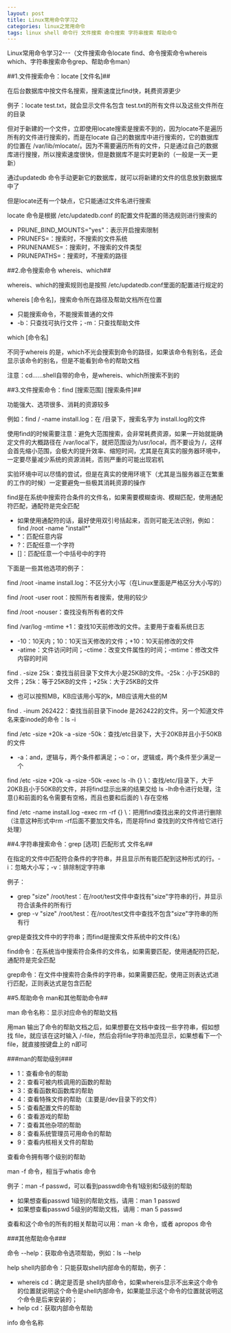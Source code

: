 ```yaml
---
layout: post
title: Linux常用命令学习2
categories: linux之常用命令
tags: linux shell 命令行 文件搜索 命令搜索 字符串搜索 帮助命令
---
```


Linux常用命令学习2---（文件搜索命令locate find、命令搜索命令whereis which、字符串搜索命令grep、帮助命令man）


##1.文件搜索命令：locate [文件名]##

在后台数据库中按文件名搜索，搜索速度比find快，耗费资源更少

例子：locate test.txt，就会显示文件名包含 test.txt的所有文件以及这些文件所在的目录

但对于新建的一个文件，立即使用locate搜索是搜索不到的，因为locate不是遍历所有的文件进行搜索的，而是在locate 自己的数据库中进行搜索的，它的数据库的位置在 /var/lib/mlocate/。因为不需要遍历所有的文件，只是通过自己的数据库进行搜搜，所以搜索速度很快，但是数据库不是实时更新的（一般是一天一更新）

通过updatedb 命令手动更新它的数据库，就可以将新建的文件的信息放到数据库中了

但是locate还有一个缺点，它只能通过文件名进行搜索

locate 命令是根据 /etc/updatedb.conf 的配置文件配置的筛选规则进行搜索的

* PRUNE_BIND_MOUNTS="yes"：表示开启搜索限制
* PRUNEFS=：搜索时，不搜索的文件系统
* PRUNENAMES=：搜索时，不搜索的文件类型
* PRUNEPATHS=：搜索时，不搜索的路径

##2.命令搜索命令 whereis、which##

whereis、which的搜索规则也是按照 /etc/updatedb.conf里面的配置进行规定的

whereis [命令名]，搜索命令所在路径及帮助文档所在位置

* 只能搜索命令，不能搜索普通的文件
* -b：只查找可执行文件；-m：只查找帮助文件

which [命令名]

不同于whereis 的是，which不光会搜索到命令的路径，如果该命令有别名，还会显示该命令的别名，但是不能看到命令的帮助文档

注意：cd……shell自带的命令，是whereis、which所搜索不到的

##3.文件搜索命令：find [搜索范围] [搜索条件]##

功能强大、选项很多、消耗的资源较多

例如：find / -name install.log：在 /目录下，搜索名字为 install.log的文件

使用find的时候需要注意：避免大范围搜索，会非常耗费资源，如果一开始就能确定文件的大概路径在 /var/local下，就把范围设为/usr/local，而不要设为 /，这样会首先缩小范围，会极大的提升效率、缩短时间，尤其是在真实的服务器环境中，一定要尽量减少系统的资源消耗，否则严重的可能出现宕机

实验环境中可以尽情的尝试，但是在真实的使用环境下（尤其是当服务器正在繁重的工作的时候）一定要避免一些极其消耗资源的操作


find是在系统中搜索符合条件的文件名，如果需要模糊查询、模糊匹配，使用通配符匹配，通配符是完全匹配

* 如果使用通配符的话，最好使用双引号括起来，否则可能无法识别，例如：find /root -name "install*"
* *：匹配任意内容
* ?：匹配任意一个字符
* []：匹配任意一个中括号中的字符

下面是一些其他选项的例子：


find /root -iname install.log：不区分大小写（在Linux里面是严格区分大小写的）

find /root -user root：按照所有者搜索，使用的较少

find /root -nouser：查找没有所有者的文件

find /var/log -mtime +1：查找10天前修改的文件。主要用于查看系统日志

* -10：10天内；10：10天当天修改的文件；+10：10天前修改的文件
* -atime：文件访问时间；-ctime：改变文件属性的时间；-mtime：修改文件内容的时间

find . -size 25k：查找当前目录下文件大小是25KB的文件。-25k：小于25KB的文件；25k：等于25KB的文件；+25k：大于25KB的文件

* 也可以按照MB，KB应该用小写的k，MB应该用大些的M

find . -inum 262422：查找当前目录下inode 是262422的文件。另一个知道文件名来查inode的命令：ls -i

find /etc -size +20k -a -size -50k：查找/etc目录下，大于20KB并且小于50KB的文件

* -a：and，逻辑与，两个条件都满足；-o：or，逻辑或，两个条件至少满足一个

find /etc -size +20k -a -size -50k -exec ls -lh {} \：查找/etc/目录下，大于20KB且小于50KB的文件，并将find显示出来的结果交给 ls -lh命令进行处理，注意{}和前面的名令需要有空格，而且也要和后面的 \ 存在空格

find /etc -name install.log -exec rm -rf {} \：把用find查找出来的文件进行删除（注意这种形式中rm -rf后面不要加文件名，而是将find 查找到的文件传给它进行处理）
    
##4.字符串搜索命令：grep [选项] 匹配形式 文件名##

在指定的文件中匹配符合条件的字符串，并且显示所有能匹配到这种形式的行。-i：忽略大小写；-v：排除制定字符串


例子： 

* grep "size" /root/test：在/root/test文件中查找有"size"字符串的行，并显示符合该条件的所有行
* grep -v "size" /root/test：在/root/test文件中查找不包含"size"字符串的所有行

grep是查找文件中的字符串；而find是搜索文件系统中的文件(名)

find命令：在系统当中搜索符合条件的文件名，如果需要匹配，使用通配符匹配，通配符是完全匹配

grep命令：在文件中搜索符合条件的字符串，如果需要匹配，使用正则表达式进行匹配，正则表达式是包含匹配
    
##5.帮助命令 man和其他帮助命令##

man 命令名称：显示对应命令的帮助文档

用man 输出了命令的帮助文档之后，如果想要在文档中查找一些字符串，假如想找 file，就应该在这时输入 /-file，然后会将file字符串加亮显示，如果想看下一个 file，就直接按键盘上的 n即可

###man的帮助级别###

* 1：查看命令的帮助
* 2：查看可被内核调用的函数的帮助
* 3：查看函数和函数库的帮助
* 4：查看特殊文件的帮助（主要是/dev目录下的文件）
* 5：查看配置文件的帮助
* 6：查看游戏的帮助
* 7：查看其他杂项的帮助
* 8：查看系统管理员可用命令的帮助
* 9：查看内核相关文件的帮助

查看命令拥有哪个级别的帮助

man -f 命令，相当于whatis 命令

例子：man -f passwd，可以看到passwd命令有1级别和5级别的帮助

* 如果想查看passwd 1级别的帮助文档，请用：man 1 passwd
* 如果想查看passwd 5级别的帮助文档，请用：man 5 passwd

查看和这个命令的所有的相关帮助可以用：man -k 命令，或者 apropos 命令


###其他帮助命令###

命令 --help：获取命令选项帮助，例如：ls --help

help shell内部命令：只能获取shell内部命令的帮助，例子：

* whereis cd：确定是否是 shell内部命令，如果whereis显示不出来这个命令的位置就说明这个命令是shell内部命令，如果能显示这个命令的位置就说明这个命令是后来安装的；
* help cd：获取内部命令帮助

info 命令名称
